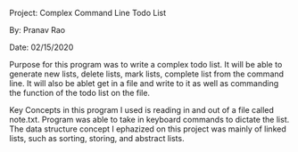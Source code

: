Project: Complex Command Line Todo List

By: Pranav Rao

Date: 02/15/2020

Purpose for this program was to write a complex todo list. It will be able to generate new lists, delete lists, mark lists, complete list from the command line. It will also be ablet get in a file and write to it as well as commanding the function of the todo list on the file.  

Key Concepts in this program I used is reading in and out of a file called  note.txt. Program was able to take in keyboard commands to dictate the list. The data structure concept I ephazized on this project was mainly  of linked lists, such as sorting, storing, and abstract lists. 
